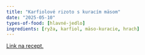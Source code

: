 ```yaml
---
title: "Karfiolové rizoto s kuracím mäsom"
date: "2025-05-10"
types-of-food: [hlavné-jedlo]
ingredients: [ryža, karfiol, mäso-kuracie, hrach]
---
```


[Link na recept.](https://www.fitrecepty.sk/recept/karfiolove-rizoto-s-kuracim-masom)
